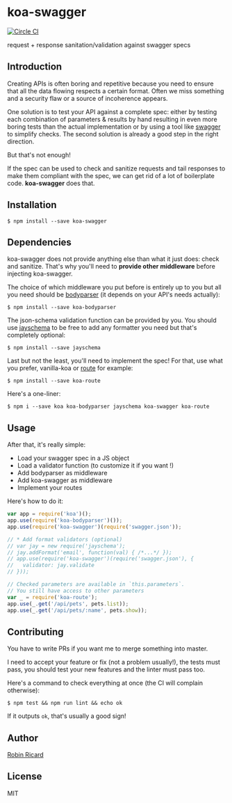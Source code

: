 # koa-swagger

[![Circle CI](https://circleci.com/gh/rricard/koa-swagger/tree/master.svg?style=svg)](https://circleci.com/gh/rricard/koa-swagger/tree/master)

request + response sanitation/validation against swagger specs

## Introduction

Creating APIs is often boring and repetitive because you need to ensure
that all the data flowing respects a certain format. Often we miss
something and a security flaw or a source of incoherence appears.

One solution is to test your API against a complete spec: either by testing
each combination of parameters & results by hand resulting in even more
boring tests than the actual implementation or by using a tool like
[swagger](http://swagger.io) to simplify checks. The second solution
is already a good step in the right direction.

But that's not enough!

If the spec can be used to check and sanitize requests and tail responses
to make them compliant with the spec, we can get rid of a lot of boilerplate
code. **koa-swagger** does that.

## Installation

```shell
$ npm install --save koa-swagger
```

## Dependencies

koa-swagger does not provide anything else than what it just does: check and
sanitize. That's why you'll need to **provide other middleware** before
injecting koa-swagger.

The choice of which middleware you put before is entirely up to you but all
you need should be [bodyparser](https://github.com/koajs/bodyparser) (it
depends on your API's needs actually):

```shell
$ npm install --save koa-bodyparser
```

The json-schema validation function can be provided by you. You should
use [jayschema](https://github.com/natesilva/jayschema) to be free to add
any formatter you need but that's completely optional:

```shell
$ npm install --save jayschema
```

Last but not the least, you'll need to implement the spec! For that, use what
you prefer, vanilla-koa or [route](https://github.com/koajs/route) for example:

```shell
$ npm install --save koa-route
```

Here's a one-liner:

```shell
$ npm i --save koa koa-bodyparser jayschema koa-swagger koa-route
```

## Usage

After that, it's really simple:

- Load your swagger spec in a JS object
- Load a validator function (to customize it if you want !)
- Add bodyparser as middleware
- Add koa-swagger as middleware
- Implement your routes

Here's how to do it:

```js
var app = require('koa')();
app.use(require('koa-bodyparser')());
app.use(require('koa-swagger')(require('swagger.json'));

// * Add format validators (optional)
// var jay = new require('jayschema');
// jay.addFormat('email', function(val) { /*...*/ });
// app.use(require('koa-swagger')(require('swagger.json'), {
//   validator: jay.validate
// }));

// Checked parameters are available in `this.parameters`.
// You still have access to other parameters
var _ = require('koa-route');
app.use(_.get('/api/pets', pets.list));
app.use(_.get('/api/pets/:name', pets.show));
```

## Contributing

You have to write PRs if you want me to merge something into master.

I need to accept your feature or fix (not a problem usually!),
the tests must pass, you should test your new features and the linter
must pass too.

Here's a command to check everything at once (the CI will complain otherwise):

```shell
$ npm test && npm run lint && echo ok
```

If it outputs `ok`, that's usually a good sign!

## Author

[Robin Ricard](http://rricard.me)

## License

MIT
